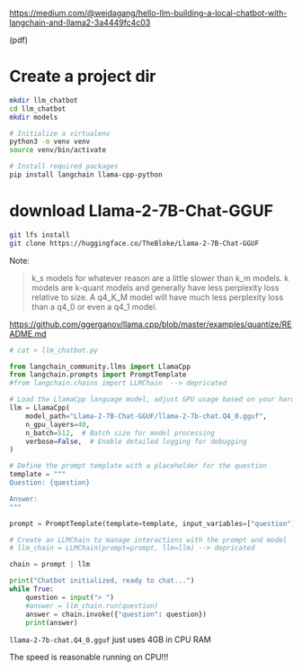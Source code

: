 
https://medium.com/@weidagang/hello-llm-building-a-local-chatbot-with-langchain-and-llama2-3a4449fc4c03

(pdf)

# Create a project dir
```sh
mkdir llm_chatbot
cd llm_chatbot
mkdir models

# Initialize a virtualenv
python3 -m venv venv
source venv/bin/activate

# Install required packages
pip install langchain llama-cpp-python

```


# download Llama-2-7B-Chat-GGUF
```sh
git lfs install 
git clone https://huggingface.co/TheBloke/Llama-2-7B-Chat-GGUF
```

Note:
> k_s models for whatever reason are a little slower than k_m models. k models are k-quant models and generally have less perplexity loss relative to size. A q4_K_M model will have much less perplexity loss than a q4_0 or even a q4_1 model.

https://github.com/ggerganov/llama.cpp/blob/master/examples/quantize/README.md




```py
# cat > llm_chatbot.py

from langchain_community.llms import LlamaCpp
from langchain.prompts import PromptTemplate
#from langchain.chains import LLMChain  --> depricated

# Load the LlamaCpp language model, adjust GPU usage based on your hardware
llm = LlamaCpp(
    model_path="Llama-2-7B-Chat-GGUF/llama-2-7b-chat.Q4_0.gguf",
    n_gpu_layers=40,
    n_batch=512,  # Batch size for model processing
    verbose=False,  # Enable detailed logging for debugging
)

# Define the prompt template with a placeholder for the question
template = """
Question: {question}

Answer:
"""

prompt = PromptTemplate(template=template, input_variables=["question"])

# Create an LLMChain to manage interactions with the prompt and model
# llm_chain = LLMChain(prompt=prompt, llm=llm) --> depricated

chain = prompt | llm

print("Chatbot initialized, ready to chat...")
while True:
    question = input("> ")
    #answer = llm_chain.run(question)
    answer = chain.invoke({"question": question})
    print(answer)


```


`llama-2-7b-chat.Q4_0.gguf` just uses 4GB in CPU RAM

The speed is reasonable running on CPU!!!
